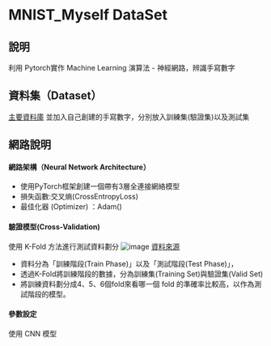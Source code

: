 # MNIST_Myself DataSet
## 說明
利用  Pytorch實作 Machine Learning 演算法 - 神經網路，辨識手寫數字

## 資料集（Dataset）
[主要資料庫](http://pan.baidu.com/s/1pLMV4Kz "懸停顯示")
並加入自己創建的手寫數字，分別放入訓練集(驗證集)以及測試集

## 網路說明

#### 網路架構（Neural Network Architecture）
- 使用PyTorch框架創建一個帶有3層全連接網絡模型  
- 損失函數:交叉熵(CrossEntropyLoss)
- 最佳化器 (Optimizer) ：Adam()

#### 驗證模型(Cross-Validation)
使用 K-Fold 方法進行測試資料劃分
![image](https://github.com/choumienmien/MNIST/assets/37107594/2bd3bec5-8f76-4f63-9b92-ccba39bbc634)
[資料來源](https://ithelp.ithome.com.tw/articles/10279240)
- 資料分為「訓練階段(Train Phase)」以及「測試階段(Test Phase)」，
- 透過K-Fold將訓練階段的數據，分為訓練集(Training Set)與驗證集(Valid Set)
- 將訓練資料劃分成4、5、6個fold來看哪一個 fold 的準確率比較高，以作為測試階段的模型。

#### 參數設定
使用 CNN 模型


  
